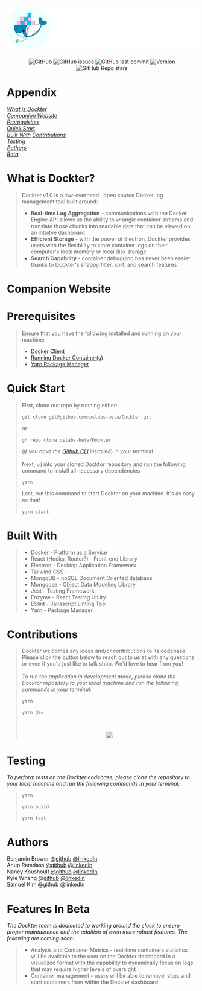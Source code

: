 ![Dockter Logo](app/assets/DockterLogo.png)

<p align="center">
  <img alt="GitHub" src="https://img.shields.io/github/license/oslabs-beta/Dockter?color=blue">
  <img alt="GitHub issues" src="https://img.shields.io/github/issues-raw/oslabs-beta/Dockter?color=pink">
   <!-- <img alt="GitHub All Releases" src="https://img.shields.io/github/downloads/oslabs-beta/Dockter/total?color=yellow"> -->
  <img alt="GitHub last commit" src="https://img.shields.io/github/last-commit/oslabs-beta/Dockter?color=green">
  <img alt="Version" src="https://img.shields.io/github/package-json/v/open-source-labs/Dockter?color=orange">
  <img alt="GitHub Repo stars" src="https://img.shields.io/github/stars/oslabs-beta/Dockter?style=social">  
</p>

# Appendix

[_What is Dockter_](#overview)  
[_Companion Website_](#companion-website)   
[_Prerequisites_](#prerequisites)  
[_Quick Start_](#quick-start)     
[_Built With_](#built-with)
[_Contributions_](#contributions)   
[_Testing_](#testing)  
[_Authors_](#authors)  
[_Beta_](#beta)  


# What is Dockter?
> Dockter v1.0 is a low-overhead , open source Docker log management tool built around:   
> * **Real-time Log Aggregation** - communications with the Docker Engine API allows us the ability to wrangle container streams and translate those chunks into readable data that can be viewed on an intuitve dashboard    
> * **Efficient Storage** - with the power of Electron, Dockter provides users with the flexibility to store container logs on their computer's local memory or local disk storage 
> * **Search Capability** - container debugging has never been easier thanks to Dockter's snappy filter, sort, and search features 

# Companion Website   

# Prerequisites  
> Ensure that you have the following installed and running on your machine: 
    <br>
> * [Docker Client](https://www.docker.com/get-started)
> * [Running Docker Container(s)](https://docs.docker.com/get-started/)
> * [Yarn Package Manager](https://classic.yarnpkg.com/en/docs/getting-started)

# Quick Start
> First, clone our repo by running either:    
> ```
> git clone git@github.com:oslabs-beta/Dockter.git    
> ```
> _or_    
> ```
> gh repo clone oslabs-beta/Dockter 
> ```
> (_if you have the [Github CLI](https://cli.github.com/) installed_) 
> in your terminal.   
    <br>
> Next, `cd` into your cloned Docktor repository and run the following command to install all necessary dependencies
> ```
> yarn 
> ```  
> Last, run this command to start Dockter on your machine. It's as easy as that! 
> ```
> yarn start 
> ```
> 

# Built With
> * Docker - Platform as a Service
> * React (Hooks, Router?) - Front-end Library
> * Electron - Desktop Application Framework
> * Tailwind CSS - 
> * MongoDB - noSQL Document Oriented database
> * Mongoose - Object Data Modeling Library 
> * Jest - Testing Framework
> * Enzyme - React Testing Utility
> * ESlint - Javascript Linting Tool
> * Yarn - Package Manager

# Contributions
> Dockter welcomes any ideas and/or contributions to its codebase. Please click the button below to reach out to us at with any questions or even if you'd just like to talk shop. We'd love to hear from you!    
>    <br>
> _To run the application in development mode, please clone the Docktor repository to your local machine and run the following commands in your terminal:_
> ```
> yarn 
> ```
> ```
> yarn dev
> ```
>    <br>
> <p align="center">
> <a href="mailto:dockter.contributions@gmail.com?subject=Contribution Requests or Question"><img src="https://img.shields.io/badge/Contribute%20Now!-%23DD0031.svg?&style=for-the-badge&logoColor=white"/></a>
> </p>

# Testing
_To perform tests on the Dockter codebase, please clone the repository to your local machine and run the following commands in your terminal:_
> ```
> yarn
> ```
> ```
> yarn build
> ```
> ```
> yarn test
> ```

# Authors
Benjamin Brower [@github](https://github.com/bbrower21) [@linkedIn](https://www.linkedin.com/in/ben-brower-80660073/)   
Anup Ramdass [@github](https://github.com/anrax) [@linkedIn]()    
Nancy Koushoult [@github](https://github.com/noodlemonkey) [@linkedIn](https://www.linkedin.com/in/nancy-kousholt-a6a2071b9/)    
Kyle Whang [@github](https://github.com/shaisle) [@linkedIn](https://www.linkedin.com/in/kylewhang/)    
Samuel Kim [@github](https://github.com/samuy) [@linkedIn]()    

# Features In Beta
_The Dockter team is dedicated to working around the clock to ensure proper maintainence and the addition of even more robust features. The following are coming soon:_

> * Analysis and Container Metrics - real-time containers statistics will be available to the user on the Dockter dashboard in a visualized format with the capability to dynamically focus on logs that may require higher levels of oversight
> * Container management - users will be able to remove, stop, and start containers from within the Dockter dashboard 

